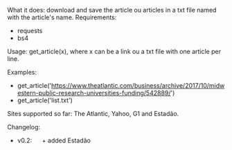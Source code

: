 What it does: download and save the article ou articles in a txt file named with the article's name. 
Requirements:
  - requests
  - bs4
 
 Usage: get_article(x), where x can be a link ou a txt file with one article per line. 
 
 Examples: 
  - get_article('https://www.theatlantic.com/business/archive/2017/10/midwestern-public-research-universities-funding/542889/')
  - get_article('list.txt')
  
Sites supported so far: The Atlantic, Yahoo, G1 and Estadão. 

Changelog:
  - v0.2:
      + added Estadão
